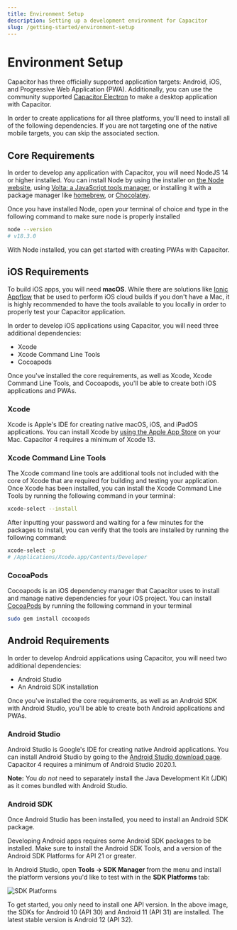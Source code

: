 ```yaml
---
title: Environment Setup
description: Setting up a development environment for Capacitor
slug: /getting-started/environment-setup
---
```


# Environment Setup

Capacitor has three officially supported application targets: Android, iOS, and Progressive Web Application (PWA). Additionally, you can use the community supported [Capacitor Electron](https://github.com/capacitor-community/electron) to make a desktop application with Capacitor.

In order to create applications for all three platforms, you'll need to install all of the following dependencies. If you are not targeting one of the native mobile targets, you can skip the associated section.

## Core Requirements

In order to develop any application with Capacitor, you will need NodeJS 14 or higher installed. You can install Node by using the installer on [the Node website](https://nodejs.org), using [Volta: a JavaScript tools manager](https://volta.sh/), or installing it with a package manager like [homebrew](https://brew.sh/), or [Chocolatey](https://chocolatey.org/).

Once you have installed Node, open your terminal of choice and type in the following command to make sure node is properly installed

```bash
node --version
# v18.3.0
```

With Node installed, you can get started with creating PWAs with Capacitor.

## iOS Requirements

To build iOS apps, you will need **macOS**. While there are solutions like [Ionic Appflow](http://ionicframework.com/appflow) that be used to perform iOS cloud builds if you don't have a Mac, it is highly recommended to have the tools available to you locally in order to properly test your Capacitor application.

In order to develop iOS applications using Capacitor, you will need three additional dependencies:

- Xcode
- Xcode Command Line Tools
- Cocoapods

Once you've installed the core requirements, as well as Xcode, Xcode Command Line Tools, and Cocoapods, you'll be able to create both iOS applications and PWAs.

### Xcode

Xcode is Apple's IDE for creating native macOS, iOS, and iPadOS applications. You can install Xcode by [using the Apple App Store](https://apps.apple.com/us/app/xcode/id497799835?mt=12) on your Mac. Capacitor 4 requires a minimum of Xcode 13.

### Xcode Command Line Tools

The Xcode command line tools are additional tools not included with the core of Xcode that are required for building and testing your application. Once Xcode has been installed, you can install the Xcode Command Line Tools by running the following command in your terminal:

```bash
xcode-select --install
```

After inputting your password and waiting for a few minutes for the packages to install, you can verify that the tools are installed by running the following command:

```bash
xcode-select -p
# /Applications/Xcode.app/Contents/Developer
```

### CocoaPods

Cocoapods is an iOS dependency manager that Capacitor uses to install and manage native dependencies for your iOS project. You can install [CocoaPods](https://cocoapods.org/) by running the following command in your terminal

```bash
sudo gem install cocoapods
```

## Android Requirements

In order to develop Android applications using Capacitor, you will need two additional dependencies:

- Android Studio
- An Android SDK installation

Once you've installed the core requirements, as well as an Android SDK with Android Studio, you'll be able to create both Android applications and PWAs.

### Android Studio

Android Studio is Google's IDE for creating native Android applications. You can install Android Studio by going to the [Android Studio download page](https://developer.android.com/studio). Capacitor 4 requires a minimum of Android Studio 2020.1.

**Note:** You _do not_ need to separately install the Java Development Kit (JDK) as it comes bundled with Android Studio.

### Android SDK

Once Android Studio has been installed, you need to install an Android SDK package.

Developing Android apps requires some Android SDK packages to be installed. Make sure to install the Android SDK Tools, and a version of the Android SDK Platforms for API 21 or greater.

In Android Studio, open **Tools -> SDK Manager** from the menu and install the platform versions you'd like to test with in the **SDK Platforms** tab:

![SDK Platforms](/img/v4/docs/android/sdk-platforms.png)

To get started, you only need to install one API version. In the above image, the SDKs for Android 10 (API 30) and Android 11 (API 31) are installed. The latest stable version is Android 12 (API 32).
